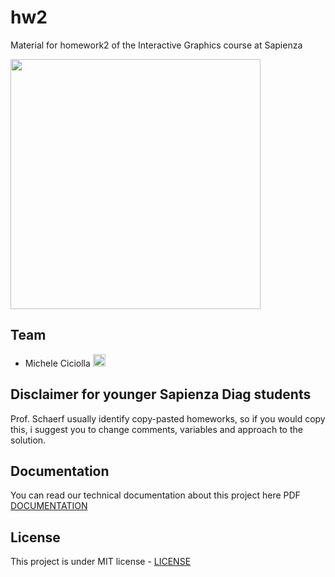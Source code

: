 # hw2
Material for homework2 of the Interactive Graphics course at Sapienza

<a href="https://www.dis.uniroma1.it/"><img src="http://www.dis.uniroma1.it/sites/default/files/marchio%20logo%20eng%20jpg.jpg" width="400"></a>

## Team
* Michele Ciciolla <a href="https://github.com/micheleciciolla"><img src="https://upload.wikimedia.org/wikipedia/commons/thumb/9/91/Octicons-mark-github.svg/1024px-Octicons-mark-github.svg.png" width="20"></a>

## Disclaimer for younger Sapienza Diag students
Prof. Schaerf usually identify copy-pasted homeworks, so if you would copy this, i suggest you to change comments, variables and approach to the solution.

## Documentation
You can read our technical documentation about this project here PDF [DOCUMENTATION](review.pdf)

## License
This project is under MIT license - [LICENSE](./LICENSE)
